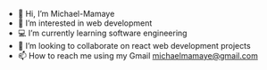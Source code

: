 - 👋 Hi, I’m Michael-Mamaye
- 👀 I’m interested in web development 
- 💻 I’m currently learning software engineering 
- 💞️ I’m looking to collaborate on react web development projects
- 📫 How to reach me using my Gmail michaelmamaye@gmail.com 

<!---
Michael-Mamaye/Michael-Mamaye is a ✨ special ✨ repository because its `README.md` (this file) appears on your GitHub profile.
You can click the Preview link to take a look at your changes.
--->
